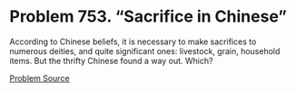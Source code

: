 # Problem 753. “Sacrifice in Chinese”

According to Chinese beliefs, it is necessary to make sacrifices to numerous deities, and quite significant ones: livestock, grain, household items. But the thrifty Chinese found a way out. Which?

[Problem Source](https://www.trizland.ru/tasks/5360/)